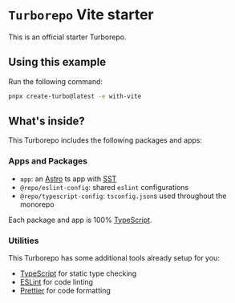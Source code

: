 # `Turborepo` Vite starter

This is an official starter Turborepo.

## Using this example

Run the following command:

```sh
pnpx create-turbo@latest -e with-vite
```

## What's inside?

This Turborepo includes the following packages and apps:

### Apps and Packages

- `app`: an [Astro](https://astro.build) ts app with [SST](http://ion.sst.dev)
- `@repo/eslint-config`: shared `eslint` configurations
- `@repo/typescript-config`: `tsconfig.json`s used throughout the monorepo

Each package and app is 100% [TypeScript](https://www.typescriptlang.org/).

### Utilities

This Turborepo has some additional tools already setup for you:

- [TypeScript](https://www.typescriptlang.org/) for static type checking
- [ESLint](https://eslint.org/) for code linting
- [Prettier](https://prettier.io) for code formatting
